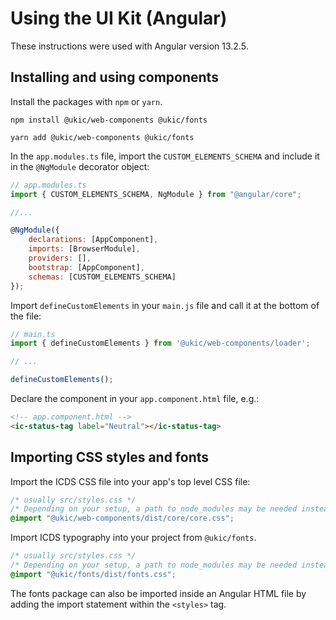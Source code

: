 # Using the UI Kit (Angular)

These instructions were used with Angular version 13.2.5.

## Installing and using components

Install the packages with `npm` or `yarn`.

```shell
npm install @ukic/web-components @ukic/fonts

yarn add @ukic/web-components @ukic/fonts
```

In the `app.modules.ts` file, import the `CUSTOM_ELEMENTS_SCHEMA` and include it in the `@NgModule` decorator object:

```js
// app.modules.ts
import { CUSTOM_ELEMENTS_SCHEMA, NgModule } from "@angular/core";

//...

@NgModule({
    declarations: [AppComponent],
    imports: [BrowserModule],
    providers: [],
    bootstrap: [AppComponent],
    schemas: [CUSTOM_ELEMENTS_SCHEMA]
});
```

Import `defineCustomElements` in your `main.js` file and call it at the bottom of the file:

```js
// main.ts
import { defineCustomElements } from '@ukic/web-components/loader';

// ...

defineCustomElements();
```

Declare the component in your `app.component.html` file, e.g.:

```html
<!-- app.component.html -->
<ic-status-tag label="Neutral"></ic-status-tag>
```

## Importing CSS styles and fonts

Import the ICDS CSS file into your app's top level CSS file:

```css
/* usually src/styles.css */
/* Depending on your setup, a path to node_modules may be needed instead */
@import "@ukic/web-components/dist/core/core.css";
```

Import ICDS typography into your project from `@ukic/fonts`.

```css
/* usually src/styles.css */
/* Depending on your setup, a path to node_modules may be needed instead */
@import "@ukic/fonts/dist/fonts.css";
```

The fonts package can also be imported inside an Angular HTML file by adding the import statement within the `<styles>` tag.
